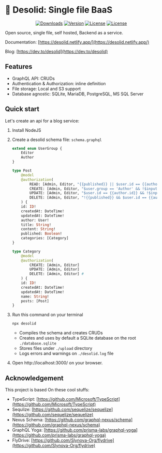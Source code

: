 # 🤖 Desolid: Single file BaaS

<p align="center">
  <a href="https://npmcharts.com/compare/desolid?minimal=true"><img src="https://img.shields.io/npm/dm/desolid.svg" alt="Downloads"></a>
  <a href="https://www.npmjs.com/package/desolid"><img src="https://img.shields.io/npm/v/desolid.svg" alt="Version"></a>  
  <a href="https://github.com/vuejs/desolid/blob/master/LICENSE"><img src="https://img.shields.io/npm/l/desolid.svg" alt="License"></a>
  <a href="https://app.netlify.com/sites/desolid/deploys"><img src="https://api.netlify.com/api/v1/badges/e07ea82e-df51-4658-9897-64b95719bafd/deploy-status" alt="License"></a>
</p>

Open source, single file, self hosted, Backend as a service.

Documentation: [https://desolid.netlify.app/](https://desolid.netlify.app/)

Blog: [https://dev.to/desolid](https://dev.to/desolid)

## Features

-   GraphQL API: CRUDs
-   Authentication & Authorization: inline definition
-   File storage: Local and S3 support
-   Database agnostic: SQLite, MariaDB, PostgreSQL, MS SQL Server

## Quick start

Let's create an api for a blog service:

1. Install NodeJS
2. Create a desolid schema file: `schema.graphql`

    ```graphql
    extend enum UserGroup {
        Editor
        Author
    }

    type Post
        @model
        @authorization(
            READ: [Admin, Editor, "{{published}} || $user.id == {{author.id}}"]
            CREATE: [Admin, Editor, "$user.group == 'Author' && !$input.published"]
            UPDATE: [Admin, Editor, "$user.id == {{author.id}} && !$input.published"]
            DELETE: [Admin, Editor, "!{{published}} && $user.id == {{author.id}}"] #
        ) {
        id: ID!
        createdAt: DateTime!
        updatedAt: DateTime!
        author: User!
        title: String!
        content: String!
        published: Boolean!
        categories: [Category]
    }

    type Category
        @model
        @authorization(
            CREATE: [Admin, Editor]
            UPDATE: [Admin, Editor]
            DELETE: [Admin, Editor] #
        ) {
        id: ID!
        createdAt: DateTime!
        updatedAt: DateTime!
        name: String!
        posts: [Post]
    }
    ```

3. Run this command on your terminal

    ```bash
    npx desolid
    ```

    - Compiles the schema and creates CRUDs
    - Creates and uses by default a SQLite database on the root `./database.sqlite`
    - Stores files under `./upload` directory
    - Logs errors and warnings on `./desolid.log` file

4. Open http://localhost:3000/ on your browser.

## Acknowledgement

This project is based On these cool stuffs:

-   TypeScript: [https://github.com/Microsoft/TypeScript](https://github.com/Microsoft/TypeScript)
-   Sequlize: [https://github.com/sequelize/sequelize](https://github.com/sequelize/sequelize)
-   Nexus Schema: [https://github.com/graphql-nexus/schema](https://github.com/graphql-nexus/schema)
-   GraphQL Yoga: [https://github.com/prisma-labs/graphql-yoga](https://github.com/prisma-labs/graphql-yoga)
-   FlyDrive: [https://github.com/Slynova-Org/flydrive](https://github.com/Slynova-Org/flydrive)
